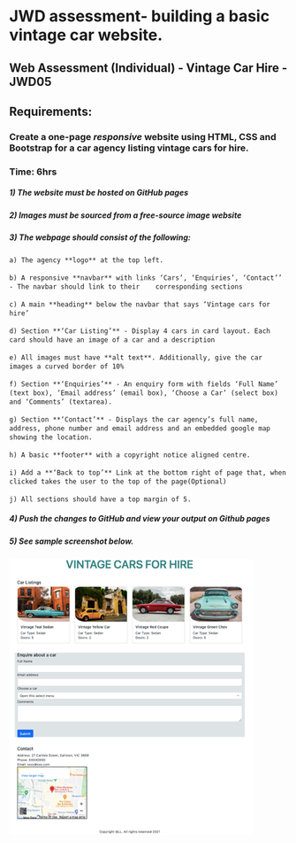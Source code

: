 # JWD assessment- building a basic vintage car website.

## Web Assessment (Individual) - Vintage Car Hire - JWD05

## Requirements:
### Create a one-page _responsive_ website using **HTML, CSS and Bootstrap** for a car agency listing vintage cars for hire.
### Time: 6hrs

##### 1)	The website must be hosted on **GitHub pages**
##### 2)	**Images** must be sourced from a free-source image website 
##### 3)	The webpage should consist of the following:
    
    a) The agency **logo** at the top left.
    
    b) A responsive **navbar** with links ‘Cars’, ‘Enquiries’, ‘Contact’’ - The navbar should link to their    corresponding sections 
    
    c) A main **heading** below the navbar that says ‘Vintage cars for hire’
    
    d) Section **‘Car Listing’** - Display 4 cars in card layout. Each card should have an image of a car and a description
    
    e) All images must have **alt text**. Additionally, give the car images a curved border of 10%
    
    f) Section **‘Enquiries’** - An enquiry form with fields ‘Full Name’ (text box), ‘Email address’ (email box), ‘Choose a Car’ (select box) and ‘Comments’ (textarea).         
    
    g) Section **‘Contact’** - Displays the car agency’s full name, address, phone number and email address and an embedded google map showing the location.
    
    h) A basic **footer** with a copyright notice aligned centre. 
    
    i) Add a **‘Back to top’** Link at the bottom right of page that, when clicked takes the user to the top of the page(Optional)
    
    j) All sections should have a top margin of 5.
    
##### 4) Push the changes to GitHub and view your output on Github pages
##### 5) See sample screenshot below.
<img src="https://github.com/JWD005/WebAssessment_JJ/blob/main/images/Picture1.png" height="500px">


<!--![](images/Picture1.PNG)-->
